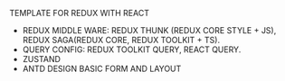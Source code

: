 TEMPLATE FOR REDUX WITH REACT
+ REDUX MIDDLE WARE: REDUX THUNK (REDUX CORE STYLE + JS), REDUX SAGA(REDUX CORE, REDUX TOOLKIT + TS).
+ QUERY CONFIG: REDUX TOOLKIT QUERY, REACT QUERY.
+ ZUSTAND
+ ANTD DESIGN BASIC FORM AND LAYOUT
